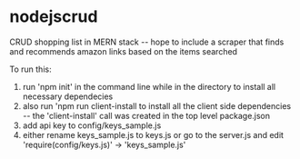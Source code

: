 # nodejscrud
CRUD shopping list in MERN stack
-- hope to include a scraper that finds and recommends amazon links based on the items searched

To run this:
1. run 'npm init' in the command line while in the directory to install all necessary dependecies
2. also run 'npm run client-install to install all the client side dependencies
    -- the 'client-install' call was created in the top level package.json
3. add api key to config/keys_sample.js
4. either rename keys_sample.js to keys.js or go to the server.js and edit 'require(config/keys.js)' -> 'keys_sample.js'
